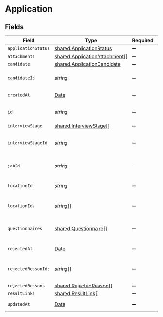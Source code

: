 # Application


## Fields

| Field                                                                                         | Type                                                                                          | Required                                                                                      | Description                                                                                   | Example                                                                                       |
| --------------------------------------------------------------------------------------------- | --------------------------------------------------------------------------------------------- | --------------------------------------------------------------------------------------------- | --------------------------------------------------------------------------------------------- | --------------------------------------------------------------------------------------------- |
| `applicationStatus`                                                                           | [shared.ApplicationStatus](../../../sdk/models/shared/applicationstatus.md)                   | :heavy_minus_sign:                                                                            | N/A                                                                                           |                                                                                               |
| `attachments`                                                                                 | [shared.ApplicationAttachment](../../../sdk/models/shared/applicationattachment.md)[]         | :heavy_minus_sign:                                                                            | N/A                                                                                           |                                                                                               |
| `candidate`                                                                                   | [shared.ApplicationCandidate](../../../sdk/models/shared/applicationcandidate.md)             | :heavy_minus_sign:                                                                            | N/A                                                                                           |                                                                                               |
| `candidateId`                                                                                 | *string*                                                                                      | :heavy_minus_sign:                                                                            | Unique identifier of the candidate                                                            | e3cb75bf-aa84-466e-a6c1-b8322b257a48                                                          |
| `createdAt`                                                                                   | [Date](https://developer.mozilla.org/en-US/docs/Web/JavaScript/Reference/Global_Objects/Date) | :heavy_minus_sign:                                                                            | Date of creation                                                                              | 2021-01-01T01:01:01.000Z                                                                      |
| `id`                                                                                          | *string*                                                                                      | :heavy_minus_sign:                                                                            | Unique identifier of the application                                                          | e9ed20fd-d45f-4aad-8a00-a19bfba0083e                                                          |
| `interviewStage`                                                                              | [shared.InterviewStage](../../../sdk/models/shared/interviewstage.md)[]                       | :heavy_minus_sign:                                                                            | N/A                                                                                           |                                                                                               |
| `interviewStageId`                                                                            | *string*                                                                                      | :heavy_minus_sign:                                                                            | Unique identifier of the interview stage                                                      | 18bcbb1b-3cbc-4198-a999-460861d19480                                                          |
| `jobId`                                                                                       | *string*                                                                                      | :heavy_minus_sign:                                                                            | Unique identifier of the job                                                                  | 4071538b-3cac-4fbf-ac76-f78ed250ffdd                                                          |
| `locationId`                                                                                  | *string*                                                                                      | :heavy_minus_sign:                                                                            | Unique identifier of the location                                                             | dd8d41d1-5eb8-4408-9c87-9ba44604eae4                                                          |
| `locationIds`                                                                                 | *string*[]                                                                                    | :heavy_minus_sign:                                                                            | Unique identifiers of the locations                                                           | ["dd8d41d1-5eb8-4408-9c87-9ba44604eae4"]                                                      |
| `questionnaires`                                                                              | [shared.Questionnaire](../../../sdk/models/shared/questionnaire.md)[]                         | :heavy_minus_sign:                                                                            | Questionnaires associated with the application                                                | {"id":"right_to_work","answers":[{"id":"answer1","type":"text","values":["Yes"]}]}            |
| `rejectedAt`                                                                                  | [Date](https://developer.mozilla.org/en-US/docs/Web/JavaScript/Reference/Global_Objects/Date) | :heavy_minus_sign:                                                                            | Date of rejection                                                                             | 2021-01-01T01:01:01.000Z                                                                      |
| `rejectedReasonIds`                                                                           | *string*[]                                                                                    | :heavy_minus_sign:                                                                            | Unique identifiers of the rejection reasons                                                   | ["f223d7f6-908b-48f0-9237-b201c307f609"]                                                      |
| `rejectedReasons`                                                                             | [shared.RejectedReason](../../../sdk/models/shared/rejectedreason.md)[]                       | :heavy_minus_sign:                                                                            | N/A                                                                                           |                                                                                               |
| `resultLinks`                                                                                 | [shared.ResultLink](../../../sdk/models/shared/resultlink.md)[]                               | :heavy_minus_sign:                                                                            | N/A                                                                                           |                                                                                               |
| `updatedAt`                                                                                   | [Date](https://developer.mozilla.org/en-US/docs/Web/JavaScript/Reference/Global_Objects/Date) | :heavy_minus_sign:                                                                            | Date of last update                                                                           | 2021-01-01T01:01:01.000Z                                                                      |
